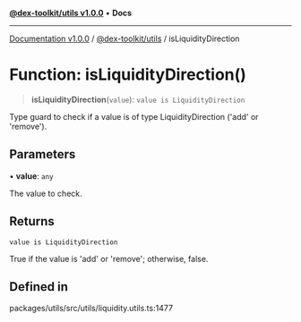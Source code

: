 [**@dex-toolkit/utils v1.0.0**](../README.md) • **Docs**

***

[Documentation v1.0.0](../../../packages.md) / [@dex-toolkit/utils](../README.md) / isLiquidityDirection

# Function: isLiquidityDirection()

> **isLiquidityDirection**(`value`): `value is LiquidityDirection`

Type guard to check if a value is of type LiquidityDirection ('add' or 'remove').

## Parameters

• **value**: `any`

The value to check.

## Returns

`value is LiquidityDirection`

True if the value is 'add' or 'remove'; otherwise, false.

## Defined in

packages/utils/src/utils/liquidity.utils.ts:1477

